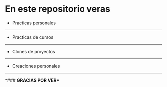 # En este repositorio veras

- Practicas personales

---

- Practicas de cursos

---

- Clones de proyectos

---

- Creaciones personales

---

\*### **GRACIAS POR VER\***
